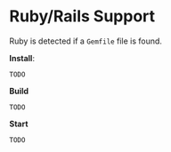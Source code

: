 # Ruby/Rails Support

Ruby is detected if a `Gemfile` file is found.

**Install**:

```
TODO
```

**Build**

```
TODO
```

**Start**

```
TODO
```
